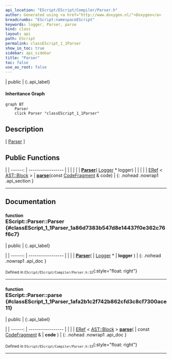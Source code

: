 ```yaml
---
api_location: "EScript/EScript/Compiler/Parser.h"
author: Generated using <a href="http://www.doxygen.nl/">Doxygen</a>
breadcrumbs: "EScript:namespaceEScript"
keywords: logger, Parser, parse
kind: class
layout: api
path: EScript
permalink: classEScript_1_1Parser
show_in_toc: true
sidebar: api_sidebar
title: "Parser"
toc: false
use_as_root: false
---
```


| public |
{:.api_label}

#### Inheritance Graph

```mermaid
graph BT
	Parser
	click Parser "classEScript_1_1Parser"
```

## Description

[ [Parser](classEScript_1_1Parser) ]



## Public Functions

|
| ------: | ----------------- |
|  | |
|  | **[Parser](#classEScript_1_1Parser_1a86d7383b547d8e14437f0e362c76f6c7)**( [Logger](classEScript_1_1Logger) * logger) |
|  | |
| [ERef](classEScript_1_1ERef) < [AST::Block](classEScript_1_1AST_1_1Block) > | **[parse](#classEScript_1_1Parser_1afa2b1c2f742b862cfd3c8cf7300ace11)**(const [CodeFragment](classEScript_1_1CodeFragment) & code) |
{: .nohead .nowrap1 .api_section }


-------------------------------------------------------------------

## Documentation

### <small>function</small><br/> EScript::Parser::Parser {#classEScript_1_1Parser_1a86d7383b547d8e14437f0e362c76f6c7}

| public |
{:.api_label}

|
| ------: | ----------------- |
|  |
|  **[Parser](#classEScript_1_1Parser_1a86d7383b547d8e14437f0e362c76f6c7)**( |  [Logger](classEScript_1_1Logger) * | **logger** ) |
{: .nohead .nowrap1 .api_doc }





<sub>Defined in `EScript/EScript/Compiler/Parser.h:32`</sub>{:style="float: right"}

-------------------------------------------------------------------

### <small>function</small><br/> EScript::Parser::parse {#classEScript_1_1Parser_1afa2b1c2f742b862cfd3c8cf7300ace11}

| public |
{:.api_label}

|
| ------: | ----------------- |
|  |
| [ERef](classEScript_1_1ERef) < [AST::Block](classEScript_1_1AST_1_1Block) > **[parse](#classEScript_1_1Parser_1afa2b1c2f742b862cfd3c8cf7300ace11)**( | const [CodeFragment](classEScript_1_1CodeFragment) & | **code** ) |
{: .nohead .nowrap1 .api_doc }





<sub>Defined in `EScript/EScript/Compiler/Parser.h:33`</sub>{:style="float: right"}

-------------------------------------------------------------------

